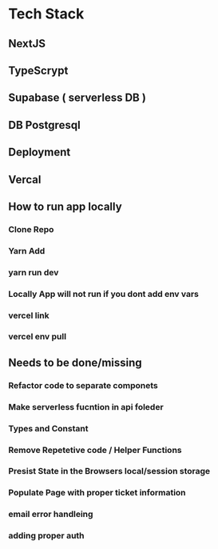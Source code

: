 # Tech Stack

## NextJS

## TypeScrypt

## Supabase ( serverless DB )

## DB Postgresql

## Deployment

## Vercal

## How to run app locally  

### Clone Repo

### Yarn Add

### yarn run dev

### Locally App will not run if you dont add env vars

### vercel link

### vercel env pull

## Needs to be done/missing

### Refactor code to separate componets

### Make serverless fucntion in api foleder

### Types and Constant

### Remove Repetetive code / Helper Functions

### Presist State in the Browsers local/session storage

### Populate Page with proper ticket information

### email error handleing

### adding proper auth
